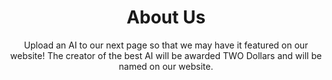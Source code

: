 <!DOCTYPE html>
<html lang = 'en'>
<html>
<meta charset="utf-8">
<link href="about_us.css" rel="stylesheet"/>

<h1 align="center">About Us</h1>

<body>
<p align = "center">Upload an AI to our next page so that we may have it featured on our website! The creator of the best AI will be awarded TWO Dollars and will be named on our website.
</p>
</body>

</html>